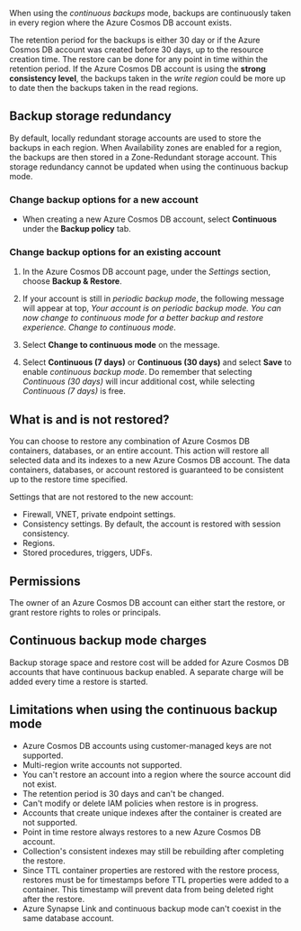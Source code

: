When using the *continuous backups* mode, backups are continuously taken in every region where the Azure Cosmos DB account exists. 

The retention period for the backups is either 30 day or if the Azure Cosmos DB account was created before 30 days, up to the resource creation time. The restore can be done for any point in time within the retention period. If the Azure Cosmos DB account is using the **strong consistency level**, the backups taken in the *write region* could be more up to date then the backups taken in the read regions.

## Backup storage redundancy

By default, locally redundant storage accounts are used to store the backups in each region. When Availability zones are enabled for a region, the backups are then stored in a Zone-Redundant storage account. This storage redundancy cannot be updated when using the continuous backup mode.

### Change backup options for a new account

- When creating a new Azure Cosmos DB account, select **Continuous** under the **Backup policy** tab. 

### Change backup options for an existing account

1. In the Azure Cosmos DB account page, under the *Settings* section, choose **Backup & Restore**. 

2. If your account is still in *periodic backup mode*, the following message will appear at top, *Your account is on periodic backup mode. You can now change to continuous mode for a better backup and restore experience. Change to continuous mode*.

3. Select **Change to continuous mode** on the message.

4. Select **Continuous (7 days)** or **Continuous (30 days)** and select **Save** to enable *continuous backup mode*. Do remember that selecting *Continuous (30 days)* will incur additional cost, while selecting *Continuous (7 days)* is free.

## What is and is not restored?

You can choose to restore any combination of Azure Cosmos DB containers, databases, or an entire account. This action will restore all selected data and its indexes to a new Azure Cosmos DB account. The data containers, databases, or account restored is guaranteed to be consistent up to the restore time specified.

Settings that are not restored to the new account:
- Firewall, VNET, private endpoint settings.
- Consistency settings. By default, the account is restored with session consistency.
- Regions.
- Stored procedures, triggers, UDFs.

## Permissions

The owner of an Azure Cosmos DB account can either start the restore, or grant restore rights to roles or  principals.

## Continuous backup mode charges

Backup storage space and restore cost will be added for Azure Cosmos DB accounts that have continuous backup enabled. A separate charge will be added every time a restore is started.

## Limitations when using the continuous backup mode

- Azure Cosmos DB accounts using customer-managed keys are not supported.
- Multi-region write accounts not supported.
- You can't restore an account into a region where the source account did not exist.
- The retention period is 30 days and can't be changed.
- Can't modify or delete IAM policies when restore is in progress.
- Accounts that create unique indexes after the container is created are not supported.
- Point in time restore always restores to a new Azure Cosmos DB account.
- Collection's consistent indexes may still be rebuilding after completing the restore.
- Since TTL container properties are restored with the restore process, restores must be for timestamps before TTL properties were added to a container.  This timestamp will prevent data from being deleted right after the restore.
- Azure Synapse Link and continuous backup mode can't coexist in the same database account. 
